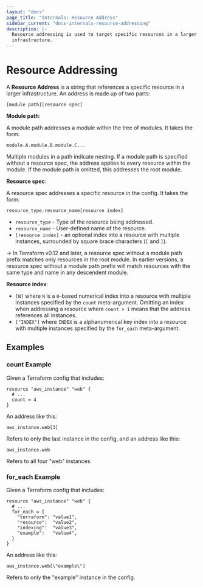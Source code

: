 ```yaml
---
layout: "docs"
page_title: "Internals: Resource Address"
sidebar_current: "docs-internals-resource-addressing"
description: |-
  Resource addressing is used to target specific resources in a larger
  infrastructure.
---
```


# Resource Addressing

A __Resource Address__ is a string that references a specific resource in a
larger infrastructure. An address is made up of two parts:

```
[module path][resource spec]
```

__Module path__:

A module path addresses a module within the tree of modules. It takes the form:

```
module.A.module.B.module.C...
```

Multiple modules in a path indicate nesting. If a module path is specified
without a resource spec, the address applies to every resource within the
module. If the module path is omitted, this addresses the root module.

__Resource spec__:

A resource spec addresses a specific resource in the config. It takes the form:

```
resource_type.resource_name[resource index]
```

 * `resource_type` - Type of the resource being addressed.
 * `resource_name` - User-defined name of the resource.
 * `[resource index]` - an optional index into a resource with multiple
   instances, surrounded by square brace characters (`[` and `]`).

-> In Terraform v0.12 and later, a resource spec without a module path prefix
matches only resources in the root module. In earlier versions, a resource spec
without a module path prefix will match resources with the same type and name
in any descendent module.

__Resource index__:

 * `[N]` where `N` is a `0`-based numerical index into a resource with multiple
   instances specified by the `count` meta-argument. Omitting an index when
   addressing a resource where `count > 1` means that the address references
   all instances.
 * `["INDEX"]` where `INDEX` is a alphanumerical key index into a resource with
   multiple instances specified by the `for_each` meta-argument.

## Examples

### count Example

Given a Terraform config that includes:

```hcl
resource "aws_instance" "web" {
  # ...
  count = 4
}
```

An address like this:

```
aws_instance.web[3]
```

Refers to only the last instance in the config, and an address like this:

```
aws_instance.web
```

Refers to all four "web" instances.

### for_each Example

Given a Terraform config that includes:

```hcl
resource "aws_instance" "web" {
  # ...
  for_each = {
    "terraform": "value1",
    "resource":  "value2",
    "indexing":  "value3",
    "example":   "value4",
  }
}
```

An address like this:

```
aws_instance.web[\"example\"]
```

Refers to only the "example" instance in the config.
